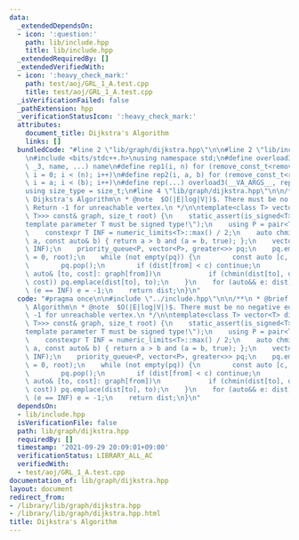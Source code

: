 ```yaml
---
data:
  _extendedDependsOn:
  - icon: ':question:'
    path: lib/include.hpp
    title: lib/include.hpp
  _extendedRequiredBy: []
  _extendedVerifiedWith:
  - icon: ':heavy_check_mark:'
    path: test/aoj/GRL_1_A.test.cpp
    title: test/aoj/GRL_1_A.test.cpp
  _isVerificationFailed: false
  _pathExtension: hpp
  _verificationStatusIcon: ':heavy_check_mark:'
  attributes:
    document_title: Dijkstra's Algorithm
    links: []
  bundledCode: "#line 2 \"lib/graph/dijkstra.hpp\"\n\n#line 2 \"lib/include.hpp\"\n\
    \n#include <bits/stdc++.h>\nusing namespace std;\n#define overload3(_NULL, _2,\
    \ _3, name, ...) name\n#define rep1(i, n) for (remove_const_t<remove_reference_t<decltype(n)>>\
    \ i = 0; i < (n); i++)\n#define rep2(i, a, b) for (remove_const_t<remove_reference_t<decltype(b)>>\
    \ i = a; i < (b); i++)\n#define rep(...) overload3(__VA_ARGS__, rep2, rep1)(__VA_ARGS__)\n\
    using size_type = size_t;\n#line 4 \"lib/graph/dijkstra.hpp\"\n\n/**\n * @brief\
    \ Dijkstra's Algorithm\n * @note  $O(|E|log|V|)$. There must be no negative edges.\
    \ Return -1 for unreachable vertex.\n */\n\ntemplate<class T> vector<T> dijkstra(vector<vector<pair<size_t,\
    \ T>>> const& graph, size_t root) {\n    static_assert(is_signed<T>::value, \"\
    template parameter T must be signed type!\");\n    using P = pair<T, size_t>;\n\
    \    constexpr T INF = numeric_limits<T>::max() / 2;\n    auto chmin = [](auto&\
    \ a, const auto& b) { return a > b and (a = b, true); };\n    vector<T> dist(size(graph),\
    \ INF);\n    priority_queue<P, vector<P>, greater<>> pq;\n    pq.emplace(dist[root]\
    \ = 0, root);\n    while (not empty(pq)) {\n        const auto [c, from] = pq.top();\n\
    \        pq.pop();\n        if (dist[from] < c) continue;\n        for (const\
    \ auto& [to, cost]: graph[from])\n            if (chmin(dist[to], dist[from] +\
    \ cost)) pq.emplace(dist[to], to);\n    }\n    for (auto&& e: dist)\n        if\
    \ (e == INF) e = -1;\n    return dist;\n}\n"
  code: "#pragma once\n\n#include \"../include.hpp\"\n\n/**\n * @brief Dijkstra's\
    \ Algorithm\n * @note  $O(|E|log|V|)$. There must be no negative edges. Return\
    \ -1 for unreachable vertex.\n */\n\ntemplate<class T> vector<T> dijkstra(vector<vector<pair<size_t,\
    \ T>>> const& graph, size_t root) {\n    static_assert(is_signed<T>::value, \"\
    template parameter T must be signed type!\");\n    using P = pair<T, size_t>;\n\
    \    constexpr T INF = numeric_limits<T>::max() / 2;\n    auto chmin = [](auto&\
    \ a, const auto& b) { return a > b and (a = b, true); };\n    vector<T> dist(size(graph),\
    \ INF);\n    priority_queue<P, vector<P>, greater<>> pq;\n    pq.emplace(dist[root]\
    \ = 0, root);\n    while (not empty(pq)) {\n        const auto [c, from] = pq.top();\n\
    \        pq.pop();\n        if (dist[from] < c) continue;\n        for (const\
    \ auto& [to, cost]: graph[from])\n            if (chmin(dist[to], dist[from] +\
    \ cost)) pq.emplace(dist[to], to);\n    }\n    for (auto&& e: dist)\n        if\
    \ (e == INF) e = -1;\n    return dist;\n}\n"
  dependsOn:
  - lib/include.hpp
  isVerificationFile: false
  path: lib/graph/dijkstra.hpp
  requiredBy: []
  timestamp: '2021-09-29 20:09:01+09:00'
  verificationStatus: LIBRARY_ALL_AC
  verifiedWith:
  - test/aoj/GRL_1_A.test.cpp
documentation_of: lib/graph/dijkstra.hpp
layout: document
redirect_from:
- /library/lib/graph/dijkstra.hpp
- /library/lib/graph/dijkstra.hpp.html
title: Dijkstra's Algorithm
---
```

